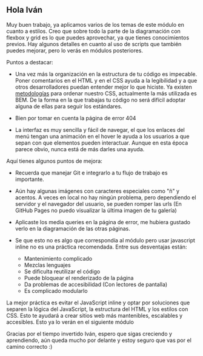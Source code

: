 ## Hola Iván

Muy buen trabajo, ya aplicamos varios de los temas de este módulo en cuanto a estilos. Creo que sobre todo la parte de la diagramación con flexbox y grid es lo que puedes aprovechar, ya que tienes conocimientos previos. Hay algunos detalles en cuanto al uso de scripts que también puedes mejorar, pero lo verás en módulos posteriores.

Puntos a destacar:

- Una vez más la organización en la estructura de tu código es impecable. Poner comentarios en el HTML y en el CSS ayuda a la legibilidad y a que otros desarrolladores puedan entender mejor lo que hiciste. Ya existen [metodologías](https://www.kodetop.com/metodologias-para-nombrar-estilos-en-css/#:~:text=Una%20metodolog%C3%ADa%20CSS%20es%20un,de%20manera%20estructurada%20y%20mantenible.) para ordenar nuestro CSS, actualmente la más utilizada es BEM. De la forma en la que trabajas tu código no será difícil adoptar alguna de ellas para seguir los estándares.

- Bien por tomar en cuenta la página de error 404

- La interfaz es muy sencilla y fácil de navegar, el que los enlaces del menú tengan una animación en el hover le ayuda a los usuarios a que sepan con que elementos pueden interactuar. Aunque en esta época parece obvio, nunca está de más darles una ayuda.

Aquí tienes algunos puntos de mejora:

- Recuerda que manejar Git e integrarlo a tu flujo de trabajo es importante.

- Aún hay algunas imágenes con caracteres especiales como "ñ" y acentos. A veces en local no hay ningún problema, pero dependiendo el servidor y el navegador del usuario, se pueden romper las urls (En GitHub Pages no puedo visualizar la última imagen de tu galería)

- Aplicaste los media queries en la página de error, me hubiera gustado verlo en la diagramación de las otras páginas.

- Se que esto no es algo que correspondía al módulo pero usar javascript inline no es una práctica recomendada. Entre sus desventajas están:
    - Mantenimiento complicado
    - Mezclas lenguajes
    - Se dificulta reutilizar el código
    - Puede bloquear el renderizado de la página
    - Da problemas de accesibilidad (Con lectores de pantalla)
    - Es complicado modularlo

La mejor práctica es evitar el JavaScript inline y optar por soluciones que separen la lógica del JavaScript, la estructura del HTML y los estilos con CSS. Esto te ayudará a crear sitios web más mantenibles, escalables y accesibles.
Esto ya lo verán en el siguiente módulo

Gracias por el tiempo invertido Iván, espero que sigas creciendo y aprendiendo, aún queda mucho por delante y estoy seguro que vas por el camino correcto :) 